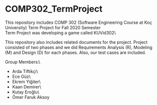 # COMP302_TermProject
 This repository includes COMP 302 (Software Engineering Course at Koç University) Term Project for Fall 2020 Semester\
 Term Project was developing a game called KUVid302\
 
 
 This repository also includes related documents for the project. Project consisted of two phases and we did Requirements Analysis (R), Modeling (M) and Design (D) for each phases. Also, our test cases are included.
 
Group Members:\
- Arda Tiftikçi\
- Ece Güz\
- Ekrem Yiğiter\
- Kaan Demirer\
- Kutay Eroğlu\
- Ömer Faruk Aksoy
